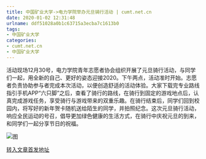 ```yaml
---
title: 中国矿业大学->电力学院举办元旦骑行活动 | cumt.net.cn
date: 2020-01-02 12:31:48
urlname: ddf51028a0b1c63715a3ecba7c1613b0
tags: 
- 中国矿业大学
categories:
- cumt.net.cn
- 中国矿业大学
---
```

活动现场12月30号，电力学院青年志愿者协会组织开展了元旦骑行活动，与同学们一起，用全新的自己、更好的姿态迎接2020。下午两点，活动准时开始。志愿者负责协助参与者完成本次活动，以便创造舒适的活动体验。大家下载完专业路线指引手机APP“六只脚”之后，查看了骑行的路线，在骑行到固定的游戏地点后，认真完成游戏任务，享受骑行与游戏带来的双重乐趣。在骑行结束后，同学们回到校园内，将写好的新年贺卡随机送给陌生的同学，并拍照纪念。这次元旦骑行活动，响应全民运动的号召，倡导更加绿色健康的生活方式，在骑行中庆祝元旦的到来，和同学们一起分享节日的祝福。

![图](http://xwzx.cumt.edu.cn/_upload/article/images/61/20/d5c1ee784078899dc763ed9d7ccb/0752d71e-4d20-4853-b9ae-439b2b9f7a34.jpg)

[转入文章首发地址](http://xwzx.cumt.edu.cn/7d/a1/c523a556449/page.htm)